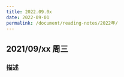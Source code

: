 ```yaml
---
title: 2022.09.0x
date: 2022-09-01
permalink: /document/reading-notes/2022年/
---
```


## 2021/09/xx 周三

### 描述


